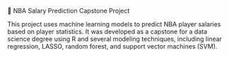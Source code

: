 🏀 NBA Salary Prediction Capstone Project

This project uses machine learning models to predict NBA player salaries based on player statistics. It was developed as a capstone for a data science degree using R and several modeling techniques, including linear regression, LASSO, random forest, and support vector machines (SVM).
